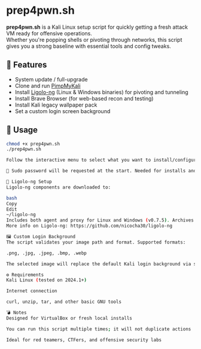 # prep4pwn.sh

**prep4pwn.sh** is a Kali Linux setup script for quickly getting a fresh attack VM ready for offensive operations.  
Whether you're popping shells or pivoting through networks, this script gives you a strong baseline with essential tools and config tweaks.

## 🔧 Features

- System update / full-upgrade
- Clone and run [PimpMyKali](https://github.com/Dewalt-arch/pimpmykali)
- Install [Ligolo-ng](https://github.com/nicocha30/ligolo-ng) (Linux & Windows binaries) for pivoting and tunneling
- Install Brave Browser (for web-based recon and testing)
- Install Kali legacy wallpaper pack
- Set a custom login screen background

## 🚀 Usage

```bash
chmod +x prep4pwn.sh
./prep4pwn.sh

Follow the interactive menu to select what you want to install/configure.

🔐 Sudo password will be requested at the start. Needed for installs and system changes.

📂 Ligolo-ng Setup
Ligolo-ng components are downloaded to:

bash
Copy
Edit
~/ligolo-ng
Includes both agent and proxy for Linux and Windows (v0.7.5). Archives are cleaned up post-install.
More info on Ligolo-ng: https://github.com/nicocha30/ligolo-ng

🖼️ Custom Login Background
The script validates your image path and format. Supported formats:

.png, .jpg, .jpeg, .bmp, .webp

The selected image will replace the default Kali login background via symbolic link.

⚙️ Requirements
Kali Linux (tested on 2024.1+)

Internet connection

curl, unzip, tar, and other basic GNU tools

💣 Notes
Designed for VirtualBox or fresh local installs

You can run this script multiple times; it will not duplicate actions

Ideal for red teamers, CTFers, and offensive security labs
